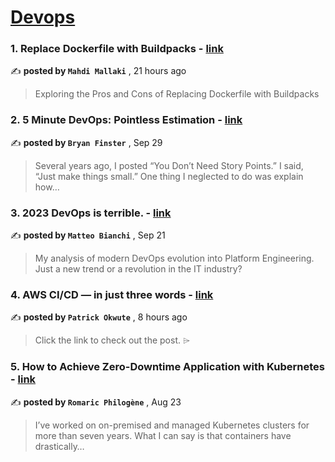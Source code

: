 
<h1><a href=https://medium.com/tag/devops/recommended target="_blank" rel="noopener noreferrer">Devops</a></h1>
<h3>1. Replace Dockerfile with Buildpacks - <a href=https://medium.com/itnext/replace-dockerfile-with-buildpacks-f7e435ad2bfc?source=tag_recommended_feed---------0-84----------devops----------0cdccf35_5c93_49f9_b844_245ac82ae88c------- target="_blank" rel="noopener noreferrer">link</a></h3>

✍️ **posted by `Mahdi Mallaki`** <date> , 21 hours ago</date>

<blockquote>Exploring the Pros and Cons of Replacing Dockerfile with Buildpacks</blockquote>

<h3>2. 5 Minute DevOps: Pointless Estimation - <a href=https://medium.com/@bdfinst/5-minute-devops-pointless-estimation-182aa128edf9?source=tag_recommended_feed---------1-107----------devops----------0cdccf35_5c93_49f9_b844_245ac82ae88c------- target="_blank" rel="noopener noreferrer">link</a></h3>

✍️ **posted by `Bryan Finster`** <date> , Sep 29</date>

<blockquote>Several years ago, I posted “You Don’t Need Story Points.” I said, “Just make things small.” One thing I neglected to do was explain how…</blockquote>

<h3>3. 2023 DevOps is terrible. - <a href=https://medium.com/@mbianchidev/2023-devops-is-terrible-ec88162c86d7?source=tag_recommended_feed---------2-85----------devops----------0cdccf35_5c93_49f9_b844_245ac82ae88c------- target="_blank" rel="noopener noreferrer">link</a></h3>

✍️ **posted by `Matteo Bianchi`** <date> , Sep 21</date>

<blockquote>My analysis of modern DevOps evolution into Platform Engineering. Just a new trend or a revolution in the IT industry?</blockquote>

<h3>4. AWS CI/CD — in just three words - <a href=https://medium.com/@patrickokwute/aws-ci-cd-in-just-three-words-936d276d81b8?source=tag_recommended_feed---------3-84----------devops----------0cdccf35_5c93_49f9_b844_245ac82ae88c------- target="_blank" rel="noopener noreferrer">link</a></h3>

✍️ **posted by `Patrick Okwute`** <date> , 8 hours ago</date>

<blockquote>Click the link to check out the post. ⌲</blockquote>

<h3>5. How to Achieve Zero-Downtime Application with Kubernetes - <a href=https://medium.com/devops-dev/how-to-achieve-zero-downtime-application-with-kubernetes-ba52fdea9a9b?source=tag_recommended_feed---------4-107----------devops----------0cdccf35_5c93_49f9_b844_245ac82ae88c------- target="_blank" rel="noopener noreferrer">link</a></h3>

✍️ **posted by `Romaric Philogène`** <date> , Aug 23</date>

<blockquote>I’ve worked on on-premised and managed Kubernetes clusters for more than seven years. What I can say is that containers have drastically…</blockquote>

